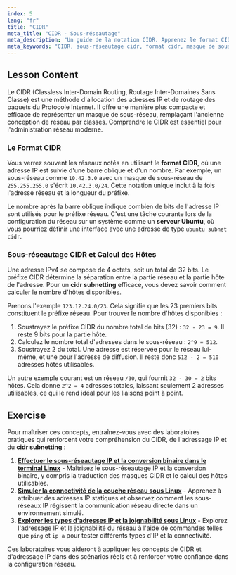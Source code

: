 ```yaml
---
index: 5
lang: "fr"
title: "CIDR"
meta_title: "CIDR - Sous-réseautage"
meta_description: "Un guide de la notation CIDR. Apprenez le format CIDR, le sous-réseautage CIDR et comment calculer les hôtes pour votre réseau, y compris sur un serveur Ubuntu. Maîtrisez l'adressage IP avec CIDR."
meta_keywords: "CIDR, sous-réseautage cidr, format cidr, masque de sous-réseau, adressage IP, sous-réseau serveur ubuntu, cidr sous-réseau ubuntu, préfixe réseau, réseau Linux"
---
```


## Lesson Content

Le CIDR (Classless Inter-Domain Routing, Routage Inter-Domaines Sans Classe) est une méthode d'allocation des adresses IP et de routage des paquets du Protocole Internet. Il offre une manière plus compacte et efficace de représenter un masque de sous-réseau, remplaçant l'ancienne conception de réseau par classes. Comprendre le CIDR est essentiel pour l'administration réseau moderne.

### Le Format CIDR

Vous verrez souvent les réseaux notés en utilisant le **format CIDR**, où une adresse IP est suivie d'une barre oblique et d'un nombre. Par exemple, un sous-réseau comme `10.42.3.0` avec un masque de sous-réseau de `255.255.255.0` s'écrit `10.42.3.0/24`. Cette notation unique inclut à la fois l'adresse réseau et la longueur du préfixe.

Le nombre après la barre oblique indique combien de bits de l'adresse IP sont utilisés pour le préfixe réseau. C'est une tâche courante lors de la configuration du réseau sur un système comme un **serveur Ubuntu**, où vous pourriez définir une interface avec une adresse de type `ubuntu subnet cidr`.

### Sous-réseautage CIDR et Calcul des Hôtes

Une adresse IPv4 se compose de 4 octets, soit un total de 32 bits. Le préfixe CIDR détermine la séparation entre la partie réseau et la partie hôte de l'adresse. Pour un **cidr subnetting** efficace, vous devez savoir comment calculer le nombre d'hôtes disponibles.

Prenons l'exemple `123.12.24.0/23`. Cela signifie que les 23 premiers bits constituent le préfixe réseau. Pour trouver le nombre d'hôtes disponibles :

1. Soustrayez le préfixe CIDR du nombre total de bits (32) : `32 - 23 = 9`. Il reste 9 bits pour la partie hôte.
2. Calculez le nombre total d'adresses dans le sous-réseau : `2^9 = 512`.
3. Soustrayez 2 du total. Une adresse est réservée pour le réseau lui-même, et une pour l'adresse de diffusion. Il reste donc `512 - 2 = 510` adresses hôtes utilisables.

Un autre exemple courant est un réseau `/30`, qui fournit `32 - 30 = 2` bits hôtes. Cela donne `2^2 = 4` adresses totales, laissant seulement 2 adresses utilisables, ce qui le rend idéal pour les liaisons point à point.

## Exercise

Pour maîtriser ces concepts, entraînez-vous avec des laboratoires pratiques qui renforcent votre compréhension du CIDR, de l'adressage IP et du **cidr subnetting** :

1. **[Effectuer le sous-réseautage IP et la conversion binaire dans le terminal Linux](https://labex.io/fr/labs/comptia-perform-ip-subnetting-and-binary-conversion-in-the-linux-terminal-592782)** - Maîtrisez le sous-réseautage IP et la conversion binaire, y compris la traduction des masques CIDR et le calcul des hôtes utilisables.
2. **[Simuler la connectivité de la couche réseau sous Linux](https://labex.io/fr/labs/comptia-simulate-network-layer-connectivity-in-linux-592752)** - Apprenez à attribuer des adresses IP statiques et observez comment les sous-réseaux IP régissent la communication réseau directe dans un environnement simulé.
3. **[Explorer les types d'adresses IP et la joignabilité sous Linux](https://labex.io/fr/labs/comptia-explore-ip-address-types-and-reachability-in-linux-592780)** - Explorez l'adressage IP et la joignabilité du réseau à l'aide de commandes telles que `ping` et `ip a` pour tester différents types d'IP et la connectivité.

Ces laboratoires vous aideront à appliquer les concepts de CIDR et d'adressage IP dans des scénarios réels et à renforcer votre confiance dans la configuration réseau.
